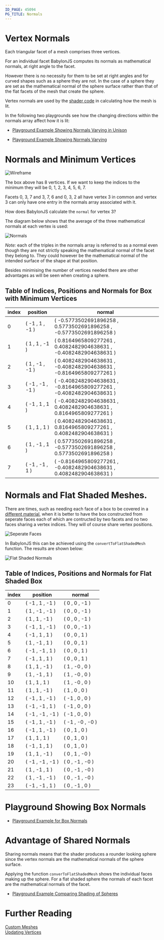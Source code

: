```yaml
---
ID_PAGE: 45094
PG_TITLE: Normals
---
```


# Vertex Normals

Each triangular facet of a mesh comprises three vertices.

For an individual facet BabylonJS computes its normals as mathematical normals, at right angle to the facet.

However there is no necessity for them to be set at right angles and for curved shapes such as a sphere they are not. In the case of a sphere they are set as the mathematical normal of the sphere surface rather than that of the flat facets of the mesh that create the sphere.

Vertex normals are used by the [shader code](/resources/ShaderIntro) in calculating how the mesh is lit.

In the following two playgrounds see how the changing directions within the normals array affect how it is lit:

* [Playground Example Showing Normals Varying in Unison](http://www.babylonjs-playground.com/#VKBJN#18)

* [Playground Example Showing Normals Varying](http://www.babylonjs-playground.com/#VKBJN#19)

# Normals and Minimum Vertices

![Wireframe](/img/how_to/Mesh/box1.jpg)

The box above has 8 vertices. If we want to keep the indices to the minimum they will be 0, 1, 2, 3, 4, 5, 6, 7.

Facets 0, 3, 7 and 3, 7, 6 and 0, 3, 2 all have vertex 3 in common and vertex 3 can only have one 
entry in the normals array associated with it.

How does BabylonJS calculate the `normal` for vertex 3? 

The diagram below shows that the average of the three mathematical normals at each vertex is used:

![Normals](/img/how_to/Mesh/box4.jpg)

*Note:* each of the triples in the normals array is referred to as a normal even though they are not strictly speaking 
the mathematical normal of the facet they belong to. They could however be the mathematical normal of the intended surface of the shape at that position.

Besides minimising the number of vertices needed there are other advantages as will be seen when creating a sphere.

## Table of Indices, Positions and Normals for Box with Minimum Vertices

index | position | normal
--- | --- | ---
0 | ( -1 ,  1 ,  -1 ) | ( -0.5773502691896258 ,  0.5773502691896258 ,  -0.5773502691896258 )
1 | ( 1 ,  1 ,  -1 ) | ( 0.8164965809277261 ,  0.4082482904638631 ,  -0.4082482904638631 )
2 | ( 1 ,  -1 ,  -1 ) | ( 0.4082482904638631 ,  -0.4082482904638631 ,  -0.8164965809277261 )
3 | ( -1 ,  -1 ,  -1 ) | ( -0.4082482904638631 ,  -0.8164965809277261 ,  -0.4082482904638631 )
4 | ( -1 ,  1 ,  1 ) | ( -0.4082482904638631 ,  0.4082482904638631 ,  0.8164965809277261 )
5 | ( 1 ,  1 ,  1 ) | ( 0.4082482904638631 ,  0.8164965809277261 ,  0.4082482904638631 )
6 | ( 1 ,  -1 ,  1 ) | ( 0.5773502691896258 ,  -0.5773502691896258 ,  0.5773502691896258 )
7 | ( -1 ,  -1 ,  1 ) | ( -0.8164965809277261 ,  -0.4082482904638631 ,  0.4082482904638631 )

# Normals and Flat Shaded Meshes.

There are times, such as needing each face of a box to be covered in a [different material](/resources/Facets.html), 
when it is better to have the box constructed from seperate faces each of which are contructed by two facets and no two faces 
sharing a vertex indices. They will of course share vertex positions.

![Seperate Faces](/img/how_to/Mesh/box3.jpg)

In BabylonJS this can be achieved using the `convertToFlatShadedMesh` function. The results are shown below:

![Flat Shaded Normals](/img/how_to/Mesh/box5.jpg)

## Table of Indices, Positions and Normals for Flat Shaded Box

index | position | normal
--- | --- | ---
0 | ( -1 ,  1 ,  -1 ) | ( 0 ,  0 ,  -1 )
1 | ( 1 ,  -1 ,  -1 ) | ( 0 ,  0 ,  -1 )
2 | ( 1 ,  1 ,  -1 ) | ( 0 ,  0 ,  -1 )
3 | ( -1 ,  1 ,  -1 ) | ( 0 ,  0 ,  -1 )
4 | ( -1 ,  1 ,  1 ) | ( 0 ,  0 ,  1 )
5 | ( 1 ,  -1 ,  1 ) | ( 0 ,  0 ,  1 )
6 | ( -1 ,  -1 ,  1 ) | ( 0 ,  0 ,  1 )
7 | ( -1 ,  1 ,  1 ) | ( 0 ,  0 ,  1 )
8 | ( 1 ,  1 ,  -1 ) | ( 1 ,  -0 ,  0 )
9 | ( 1 ,  -1 ,  1 ) | ( 1 ,  -0 ,  0 )
10 | ( 1 ,  1 ,  1 ) | ( 1 ,  -0 ,  0 )
11 | ( 1 ,  1 ,  -1 ) | ( 1 ,  0 ,  0 )
12 | ( -1 ,  1 ,  -1 ) | ( -1 ,  0 ,  0 )
13 | ( -1 ,  -1 ,  1 ) | ( -1 ,  0 ,  0 )
14 | ( -1 ,  -1 ,  -1 ) | ( -1 ,  0 ,  0 )
15 | ( -1 ,  1 ,  -1 ) | ( -1 ,  -0 ,  -0 )
16 | ( -1 ,  1 ,  -1 ) | ( 0 ,  1 ,  0 )
17 | ( 1 ,  1 ,  1 ) | ( 0 ,  1 ,  0 )
18 | ( -1 ,  1 ,  1 ) | ( 0 ,  1 ,  0 )
19 | ( 1 ,  1 ,  -1 ) | ( 0 ,  1 ,  -0 )
20 | ( -1 ,  -1 ,  -1 ) | ( 0 ,  -1 ,  -0 )
21 | ( 1 ,  -1 ,  1 ) | ( 0 ,  -1 ,  -0 )
22 | ( 1 ,  -1 ,  -1 ) | ( 0 ,  -1 ,  -0 )
23 | ( -1 ,  -1 ,  1 ) | ( 0 ,  -1 ,  0 )

# Playground Showing Box Normals

* [Playground Example for Box Normals](http://www.babylonjs-playground.com/#1H7L5C#37)

# Advantage of Shared Normals

Sharing normals means that the shader produces a rounder looking sphere since the vertex normals are the mathematical normals of the sphere surface.

Applying the function `converToFlatShadedMesh` shows the individual faces making up the sphere. For a flat shaded sphere the normals of each facet are the mathematical normals of the facet.

* [Playground Example Comparing Shading of Spheres](http://www.babylonjs-playground.com/#1H7L5C#38)

# Further Reading

[Custom Meshes](/How_To/Custom.html)  
[Updating Vertices](/How_To/Updating_Vertices.html)



